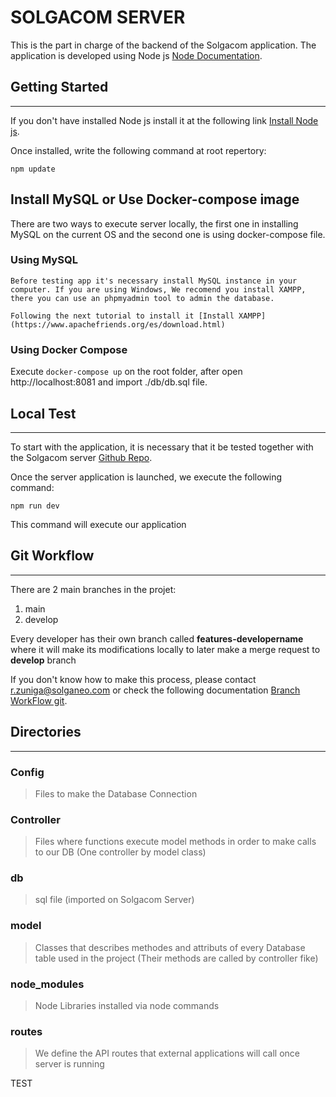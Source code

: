 # SOLGACOM SERVER

This is the part in charge of the backend of the Solgacom application. The application is developed using Node js [Node Documentation](https://nodejs.org/es/docs/).

## Getting Started

---

If you don't have installed Node js install it at the following link [Install Node js](https://nodejs.org/es/download/).

Once installed, write the following command at root repertory:

`npm update`

## Install MySQL or Use Docker-compose image

There are two ways to execute server locally, the first one in installing MySQL on the current OS and the second one is using docker-compose file.

### Using MySQL

    Before testing app it's necessary install MySQL instance in your computer. If you are using Windows, We recomend you install XAMPP, there you can use an phpmyadmin tool to admin the database.

    Following the next tutorial to install it [Install XAMPP](https://www.apachefriends.org/es/download.html)

### Using Docker Compose

Execute `docker-compose up` on the root folder, after open http://localhost:8081 and import ./db/db.sql file.

## Local Test

---

To start with the application, it is necessary that it be tested together with the Solgacom server [Github Repo](https://github.com/solganeo/solgacomServer).

Once the server application is launched, we execute the following command:

`npm run dev`

This command will execute our application

## Git Workflow

---

There are 2 main branches in the projet:

1. main
2. develop

Every developer has their own branch called **features-developername** where it will make its modifications locally to later make a merge request to **develop** branch

If you don't know how to make this process, please contact r.zuniga@solganeo.com or check the following documentation [Branch WorkFlow git](https://git-scm.com/book/en/v2/Git-Branching-Branching-Workflows).

## Directories

---

### Config

> Files to make the Database Connection

### Controller

> Files where functions execute model methods in order to make calls to our DB (One controller by model class)

### db

> sql file (imported on Solgacom Server)

### model

> Classes that describes methodes and attributs of every Database table used in the project (Their methods are called by controller fike)

### node_modules

> Node Libraries installed via node commands

### routes

> We define the API routes that external applications will call once server is running

TEST
